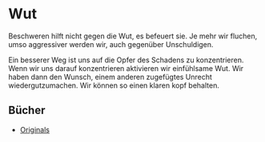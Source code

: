 # Wut

Beschweren hilft nicht gegen die Wut, es befeuert sie. Je mehr wir fluchen, umso aggressiver werden wir, auch gegenüber Unschuldigen.

Ein besserer Weg ist uns auf die Opfer des Schadens zu konzentrieren. Wenn wir uns darauf konzentrieren aktivieren wir einfühlsame Wut. Wir haben dann den Wunsch, einem anderen zugefügtes Unrecht wiedergutzumachen. Wir können so einen klaren kopf behalten.

## Bücher

- [Originals](https://www.goodreads.com/book/show/25614523-originals)